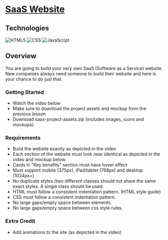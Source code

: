 # [SaaS Website](https://saas-website-project.netlify.app)

## Technologies
![HTML5](https://camo.githubusercontent.com/d63d473e728e20a286d22bb2226a7bf45a2b9ac6c72c59c0e61e9730bfe4168c/68747470733a2f2f696d672e736869656c64732e696f2f62616467652f48544d4c352d4533344632363f7374796c653d666f722d7468652d6261646765266c6f676f3d68746d6c35266c6f676f436f6c6f723d7768697465) ![CSS](https://camo.githubusercontent.com/3a0f693cfa032ea4404e8e02d485599bd0d192282b921026e89d271aaa3d7565/68747470733a2f2f696d672e736869656c64732e696f2f62616467652f435353332d3135373242363f7374796c653d666f722d7468652d6261646765266c6f676f3d63737333266c6f676f436f6c6f723d7768697465) ![JavaScript](https://camo.githubusercontent.com/93c855ae825c1757f3426f05a05f4949d3b786c5b22d0edb53143a9e8f8499f6/68747470733a2f2f696d672e736869656c64732e696f2f62616467652f4a6176615363726970742d3332333333303f7374796c653d666f722d7468652d6261646765266c6f676f3d6a617661736372697074266c6f676f436f6c6f723d463744463145)

## Overview
You are going to build your very own SaaS (Software as a Service) website. New companies always need someone to build their website and here is your chance to do just that.

### Getting Started
* Watch the video below
* Make sure to download the project assets and mockup from the previous lesson
* Download saas-project-assets.zip (includes images, icons and mockups)

### Requirements
* Build the website exactly as depicted in the video
* Each section of the website must look near identical as depicted in the video and mockup below.
* Cards in "Key benefits" section must have hover effect
* Must support mobile (375px), iPad/tablet (768px) and desktop (1024px+)
* No duplicate styles (two different classes should not share the same exact styles. A single class should be used.
* HTML must follow a consistent indentation pattern. (HTML style guide)
* CSS must follow a consistent indentation pattern.
* No large gaps/empty space between elements.
* No large gaps/empty space between css style rules.

### Extra Credit
* Add animations to the site (as depicted in the video)